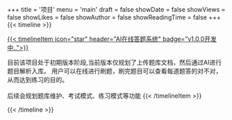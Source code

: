 +++
title = '项目'
menu = 'main'
draft = false
showDate = false
showViews = false
showLikes = false
showAuthor = false
showReadingTime = false
+++
{{< timeline >}}

<a href="/projects/quiz/ai在线答题首页/" target="_blank">
{{< timelineItem icon="star" header="AI在线答题系统" badge="v1.0.0开发中..">}}
</a>

目前该项目处于初期版本阶段,当前版本仅规划了上传题库文档，然后通过AI进行题目解析入库。
用户可以在线进行刷题，刷完题目可以查看每道题答的对不对，从而达到练习的目的。<br/><br/>
后续会规划题库维护、考试模式、练习模式等功能
{{< /timelineItem >}}


{{< /timeline >}}
